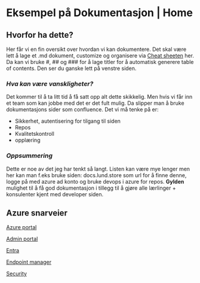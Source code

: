 # Eksempel på Dokumentasjon | Home

## **Hvorfor ha dette?**
Her får vi en fin oversikt over hvordan vi kan dokumentere.
Det skal være lett å lage et .md dokument, customize og organisere via [Cheat sheeten](http://127.0.0.1:8000/mkcheatsheet/) her. Da kan vi bruke #, ## og ### for å lage titler for å automatisk generere table of contents. Den ser du ganske lett på venstre siden.

### *Hva kan være vanskligheter?*
Det kommer til å ta litt tid å få satt opp alt dette skikkelig. Men hvis vi får inn et team som kan jobbe med det er det fult mulig. Da slipper man å bruke dokumentasjons sider som confluence. Det vi må tenke på er:

- Sikkerhet, autentisering for tilgang til siden
- Repos
- Kvalitetskontroll
- opplæring

### *Oppsummering*
Dette er noe av det jeg har tenkt så langt. Listen kan være mye lenger men her kan man f.eks bruke siden: docs.lund.store som url for å finne denne, logge på med azure ad konto og bruke devops i azure for repos. **Gylden** mulighet til å få god dokumentasjon i tillegg til å gjøre alle lærlinger + konsulenter kjent med developer siden.


## Azure snarveier

[Azure portal](https://portal.azure.com)

[Admin portal](https://admin.microsoft.com)

[Entra](https://entra.microsoft.com/)

[Endpoint manager](https://endpoint.microsoft.com/)

[Security](https://security.microsoft.com/)